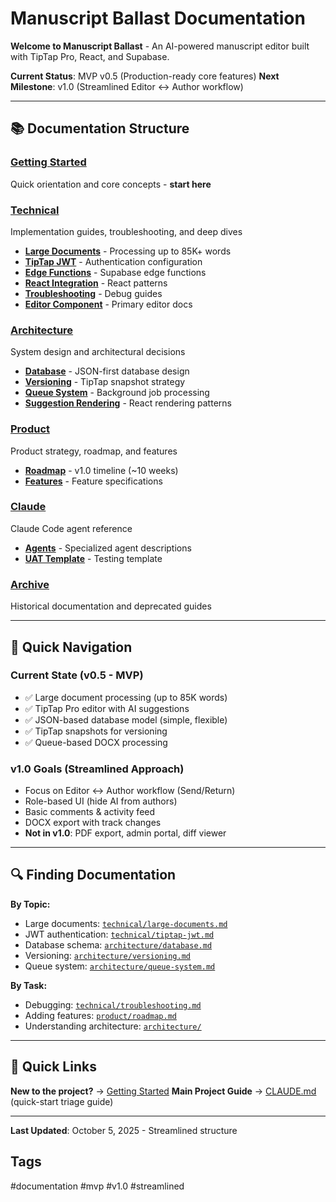 # Manuscript Ballast Documentation

**Welcome to Manuscript Ballast** - An AI-powered manuscript editor built with TipTap Pro, React, and Supabase.

**Current Status**: MVP v0.5 (Production-ready core features)
**Next Milestone**: v1.0 (Streamlined Editor ↔ Author workflow)

---

## 📚 Documentation Structure

### [Getting Started](./getting-started.md)
Quick orientation and core concepts - **start here**

### [Technical](./technical/)
Implementation guides, troubleshooting, and deep dives
- **[Large Documents](./technical/large-documents.md)** - Processing up to 85K+ words
- **[TipTap JWT](./technical/tiptap-jwt.md)** - Authentication configuration
- **[Edge Functions](./technical/edge-functions.md)** - Supabase edge functions
- **[React Integration](./technical/react-integration.md)** - React patterns
- **[Troubleshooting](./technical/troubleshooting.md)** - Debug guides
- **[Editor Component](./technical/editor-component.md)** - Primary editor docs

### [Architecture](./architecture/)
System design and architectural decisions
- **[Database](./architecture/database.md)** - JSON-first database design
- **[Versioning](./architecture/versioning.md)** - TipTap snapshot strategy
- **[Queue System](./architecture/queue-system.md)** - Background job processing
- **[Suggestion Rendering](./architecture/suggestion-rendering.md)** - React rendering patterns

### [Product](./product/)
Product strategy, roadmap, and features
- **[Roadmap](./product/roadmap.md)** - v1.0 timeline (~10 weeks)
- **[Features](./product/features.md)** - Feature specifications

### [Claude](./claude/)
Claude Code agent reference
- **[Agents](./claude/agents.md)** - Specialized agent descriptions
- **[UAT Template](./claude/uat-template.md)** - Testing template

### [Archive](./archive/)
Historical documentation and deprecated guides

---

## 🚀 Quick Navigation

### Current State (v0.5 - MVP)
- ✅ Large document processing (up to 85K words)
- ✅ TipTap Pro editor with AI suggestions
- ✅ JSON-based database model (simple, flexible)
- ✅ TipTap snapshots for versioning
- ✅ Queue-based DOCX processing

### v1.0 Goals (Streamlined Approach)
- Focus on Editor ↔ Author workflow (Send/Return)
- Role-based UI (hide AI from authors)
- Basic comments & activity feed
- DOCX export with track changes
- **Not in v1.0**: PDF export, admin portal, diff viewer

---

## 🔍 Finding Documentation

**By Topic:**
- Large documents: [`technical/large-documents.md`](./technical/large-documents.md)
- JWT authentication: [`technical/tiptap-jwt.md`](./technical/tiptap-jwt.md)
- Database schema: [`architecture/database.md`](./architecture/database.md)
- Versioning: [`architecture/versioning.md`](./architecture/versioning.md)
- Queue system: [`architecture/queue-system.md`](./architecture/queue-system.md)

**By Task:**
- Debugging: [`technical/troubleshooting.md`](./technical/troubleshooting.md)
- Adding features: [`product/roadmap.md`](./product/roadmap.md)
- Understanding architecture: [`architecture/`](./architecture/)

---

## 📝 Quick Links

**New to the project?** → [Getting Started](./getting-started.md)
**Main Project Guide** → [CLAUDE.md](../CLAUDE.md) (quick-start triage guide)

---

**Last Updated**: October 5, 2025 - Streamlined structure

## Tags
#documentation #mvp #v1.0 #streamlined
